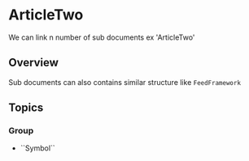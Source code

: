 # ArticleTwo

We can link n number of sub documents ex 'ArticleTwo'


## Overview

Sub documents can also contains similar structure like ``FeedFramework``


## Topics

### <!--@START_MENU_TOKEN@-->Group<!--@END_MENU_TOKEN@-->

- <!--@START_MENU_TOKEN@-->``Symbol``<!--@END_MENU_TOKEN@-->

